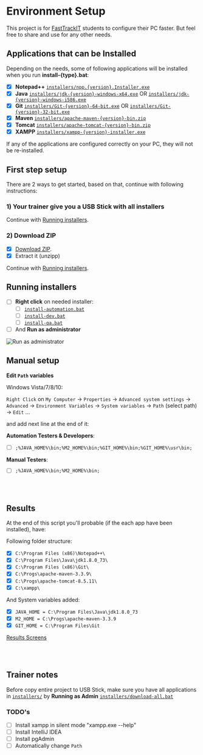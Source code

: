 # Environment Setup

This project is for [FastTrackIT](http://www.fasttrackit.org/) students to configure their PC faster. But feel free to share and use for any other needs.

## Applications that can be Installed

Depending on the needs, some of following applications will be installed when you run **install-{type}.bat**:

- [x] **Notepad++** [`installers/npp.{version}.Installer.exe`](https://notepad-plus-plus.org/)
- [x] **Java** [`installers/jdk-{version}-windows-x64.exe`](http://www.oracle.com/technetwork/java/javase/downloads/jdk8-downloads-2133151.html) OR [`installers/jdk-{version}-windows-i586.exe`](http://www.oracle.com/technetwork/java/javase/downloads/jdk8-downloads-2133151.html)
- [x] **Git** [`installers/Git-{version}-64-bit.exe`](https://git-scm.com/downloads) OR [`installers/Git-{version}-32-bit.exe`](https://git-scm.com/downloads)
- [x] **Maven** [`installers/apache-maven-{version}-bin.zip`](https://maven.apache.org/download.cgi)
- [x] **Tomcat** [`installers/apache-tomcat-{version}-bin.zip`](https://tomcat.apache.org/index.html)
- [x] **XAMPP** [`installers/xampp-{version}-installer.exe`](https://www.apachefriends.org/download.html)

If any of the applications are configured correctly on your PC, they will not be re-installed.

## First step setup

There are 2 ways to get started, based on that, continue with following instructions:

### 1) Your trainer give you a USB Stick with all installers

Continue with [Running installers](#running-installers).

### 2) Download ZIP

- [x] [Download ZIP](https://github.com/nmatei/workstation-config/archive/master.zip).
- [x] Extract it (unzipp)

Continue with [Running installers](#running-installers).

## Running installers

- [ ] **Right click** on needed installer:
    - [ ] [`install-automation.bat`](install-automation.bat) 
    - [ ] [`install-dev.bat`](install-dev.bat)
    - [ ] [`install-qa.bat`](install-qa.bat)
- [ ] And **Run as administrator**

![Run as administrator](https://cloud.githubusercontent.com/assets/2863309/13601668/74a9388e-e53a-11e5-859d-203043ca10e5.jpg)

## Manual setup

**Edit `Path` variables**

Windows Vista/7/8/10:

`Right Click` on `My Computer` -> `Properties` -> `Advanced system settings` -> `Advanced` -> 
`Environment Variables` -> `System variables` -> `Path` (select path) -> `Edit` ... 

and add next line at the end of it:

**Automation Testers & Developers**:

- [ ] `;%JAVA_HOME%\bin;%M2_HOME%\bin;%GIT_HOME%\bin;%GIT_HOME%\usr\bin;`

**Manual Testers**:

- [ ] `;%JAVA_HOME%\bin;%M2_HOME%\bin;`


<br />
<br />

## Results

At the end of this script you'll probable (if the each app have been installed), have:

Following folder structure:

- [x] `C:\Program Files (x86)\Notepad++\`
- [x] `C:\Program Files\Java\jdk1.8.0_73\`
- [x] `C:\Program Files (x86)\Git\`
- [x] `C:\Progs\apache-maven-3.3.9\`
- [x] `C:\Progs\apache-tomcat-8.5.11\`
- [x] `C:\xampp\`

And System variables added:

- [x] `JAVA_HOME = C:\Program Files\Java\jdk1.8.0_73`
- [x] `M2_HOME = C:\Progs\apache-maven-3.3.9`
- [x] `GIT_HOME = C:\Program Files\Git`

[Results Screens](https://github.com/nmatei/workstation-config/issues/1)

<br />
<br />

## Trainer notes

Before copy entire project to USB Stick, make sure you have all applications in [`installers/`](installers/) by **Running as Admin** [`installers/download-all.bat`](installers/download-all.bat)

### TODO's

- [ ] Install xampp in silent mode "xampp.exe --help"
- [ ] Install IntelliJ IDEA
- [ ] Install pgAdmin
- [ ] Automatically change `Path`
